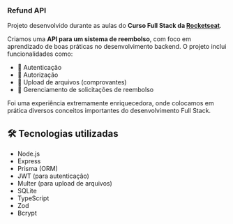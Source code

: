 ### Refund API

Projeto desenvolvido durante as aulas do **Curso Full Stack da [Rocketseat](https://www.rocketseat.com.br/)**.

Criamos uma **API para um sistema de reembolso**, com foco em aprendizado de boas práticas no desenvolvimento backend. O projeto inclui funcionalidades como:

- 🔐 Autenticação
- 🔑 Autorização
- 📁 Upload de arquivos (comprovantes)
- 🧾 Gerenciamento de solicitações de reembolso

Foi uma experiência extremamente enriquecedora, onde colocamos em prática diversos conceitos importantes do desenvolvimento Full Stack.

## 🛠️ Tecnologias utilizadas

- Node.js
- Express
- Prisma (ORM)
- JWT (para autenticação)
- Multer (para upload de arquivos)
- SQLite
- TypeScript
- Zod
- Bcrypt

